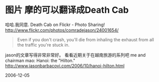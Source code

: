 # 图片 摩的可以翻译成Death Cab

哈哈.我同意.
Death Cab on Flickr - Photo Sharing!
http://www.flickr.com/photos/comradejason/24001654/
> Even if you don't crash, you'll die from inhaling the exhaust from all the traffic you're stuck in. 

jason的文章写得非常非常好。
看看近期关于在越南旅游的系列吧
me and chairman mao: Hanoi: the "Hilton."
http://www.jasonbarbacovi.com/2006/10/hanoi-hilton.html


2006-12-05
